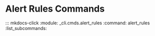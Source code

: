 # Alert Rules Commands

::: mkdocs-click
    :module: _cli.cmds.alert_rules
    :command: alert_rules
    :list_subcommands:
